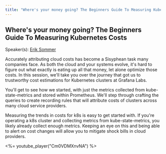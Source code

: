 ```yaml
---
title: "Where's your money going? The Beginners Guide To Measuring Kubernetes Costs"
---
```


## Where's your money going? The Beginners Guide To Measuring Kubernetes Costs

Speaker(s): [Erik Sommer](../../speakers/erik-sommer)

Accurately attributing cloud costs has become a Sisyphean task many companies face. As both the cloud and your systems evolve, it's hard to figure out what exactly is eating up all that money, let alone optimize those costs. In this session, we'll take you over the journey that got us to trustworthy cost estimations for Kubernetes clusters at Grafana Labs.

You'll get to see how we started, with just the metrics collected from kube-state-metrics and stored within Prometheus. We'll step through crafting the queries to create recording rules that will attribute costs of clusters across many cloud service providers.

Measuring the trends in costs for k8s is easy to get started with. If you're operating a k8s cluster and collecting metrics from kube-state-metrics, you likely already collect enough metrics. Keeping an eye on this and being able to alert on cost changes will allow you to mitigate shock bills in cloud providers.

<%= youtube_player("Cm0VDMXnvNA") %>